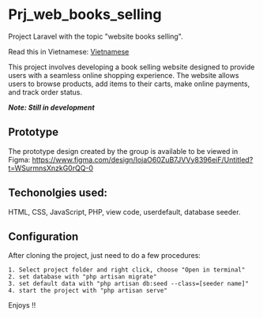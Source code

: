 # Prj_web_books_selling

Project Laravel with the topic "website books selling".

Read this in Vietnamese: [Vietnamese](README.vi.md)

This project involves developing a book selling website designed to provide users with a seamless online shopping experience. The website allows users to browse products, add items to their carts, make online payments, and track order status.

**_Note: Still in development_**

## Prototype

The prototype design created by the group is available to be viewed in Figma: https://www.figma.com/design/IojaO60ZuB7JVVy8396eiF/Untitled?t=WSurmnsXnzkG0rQQ-0

## Techonolgies used:

HTML, CSS, JavaScript, PHP, view code, userdefault, database seeder.

## Configuration

After cloning the project, just need to do a few procedures:

```
1. Select project folder and right click, choose "Open in terminal"
2. set database with "php artisan migrate"
3. set default data with "php artisan db:seed --class=[seeder name]"
4. start the project with "php artisan serve"
```

Enjoys !!
